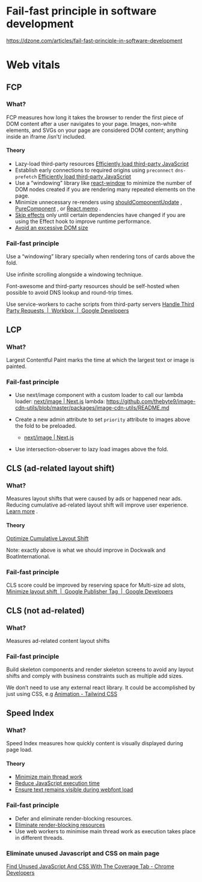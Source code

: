 
# Fail-fast principle in software development
https://dzone.com/articles/fail-fast-principle-in-software-development

# Web vitals

## FCP
### What?

FCP measures how long it takes the browser to render the first piece of DOM content after a user navigates to your page. Images, non-white <canvas> elements, and SVGs on your page are considered DOM content; anything inside an iframe /isn’t/ included.

#### Theory
- Lazy-load third-party resources [Efficiently load third-party JavaScript](https://web.dev/efficiently-load-third-party-javascript/#lazy-load-third-party-resources)
- Establish early connections to required origins using `preconnect` `dns-prefetch`
 [Efficiently load third-party JavaScript](https://web.dev/efficiently-load-third-party-javascript/#lazy-load-third-party-resources)
- Use a “windowing” library like  [react-window](https://web.dev/virtualize-long-lists-react-window/)  to minimize the number of DOM nodes created if you are rendering many repeated elements on the page.
- Minimize unnecessary re-renders using  [shouldComponentUpdate](https://reactjs.org/docs/optimizing-performance.html#shouldcomponentupdate-in-action) ,  [PureComponent](https://reactjs.org/docs/react-api.html#reactpurecomponent) , or  [React.memo](https://reactjs.org/docs/react-api.html#reactmemo) .
- [Skip effects](https://reactjs.org/docs/hooks-effect.html#tip-optimizing-performance-by-skipping-effects)  only until certain dependencies have changed if you are using the Effect hook to improve runtime performance.
- [Avoid an excessive DOM size](https://web.dev/dom-size/#react)

### Fail-fast principle

Use a “windowing” library specially when rendering tons of cards above the fold.

Use infinite scrolling alongside a windowing technique.

Font-awesome and third-party resources should be self-hosted when possible to avoid DNS lookup and round-trip times.

Use service-workers to cache scripts from third-party servers
[Handle Third Party Requests  |  Workbox  |  Google Developers](https://developers.google.com/web/tools/workbox/guides/handle-third-party-requests)

## LCP
### What?

Largest Contentful Paint marks the time at which the largest text or image is painted.

### Fail-fast principle

- Use next/image component with a custom loader to call our lambda 
	loader:  [next/image | Next.js](https://nextjs.org/docs/api-reference/next/image#loader)
	lambda: https://github.com/thebyte9/image-cdn-utils/blob/master/packages/image-cdn-utils/README.md
		
- Create a new admin attribute to set  `priority` attribute to images above the fold to be preloaded.
  * [next/image | Next.js](https://nextjs.org/docs/api-reference/next/image#priority)

- Use intersection-observer to lazy load images above the fold.

## CLS (ad-related layout shift)
### What? 
Measures layout shifts that were caused by ads or happened near ads. Reducing cumulative ad-related layout shift will improve user experience.  [Learn more](https://developers.google.com/publisher-ads-audits/reference/audits/cumulative-ad-shift?utm_source=lighthouse&utm_medium=devtools) .

#### Theory 

[Optimize Cumulative Layout Shift](https://web.dev/optimize-cls/)

Note: exactly above is what we should improve in Dockwalk and BoatInternational.

### Fail-fast principle

CLS score could be improved by reserving space for Multi-size ad slots, [Minimize layout shift  |  Google Publisher Tag  |  Google Developers](https://developers.google.com/publisher-tag/guides/minimize-layout-shift#multisize)

## CLS (not ad-related)
### What?

Measures ad-related content layout shifts

### Fail-fast principle 

Build skeleton components and render skeleton screens to avoid any layout shifts and comply with business constraints such as multiple add sizes.

We don’t need to use any external react library. It could be accomplished by just using CSS, e.g [Animation - Tailwind CSS](https://tailwindcss.com/docs/animation#pulse)

## Speed Index
### What?

Speed Index measures how quickly content is visually displayed during page load.

#### Theory

- [Minimize main thread work](https://web.dev/mainthread-work-breakdown) 
- [Reduce JavaScript execution time](https://web.dev/bootup-time) 
- [Ensure text remains visible during webfont load](https://web.dev/font-display) 

### Fail-fast principle

* Defer and eliminate render-blocking resources.
* [Eliminate render-blocking resources](https://web.dev/render-blocking-resources/)
* Use web workers to minimise main thread work as execution takes place in different threads.

### Eliminate unused Javascript and CSS on main page

[Find Unused JavaScript And CSS With The Coverage Tab - Chrome Developers](https://developer.chrome.com/docs/devtools/coverage/)

